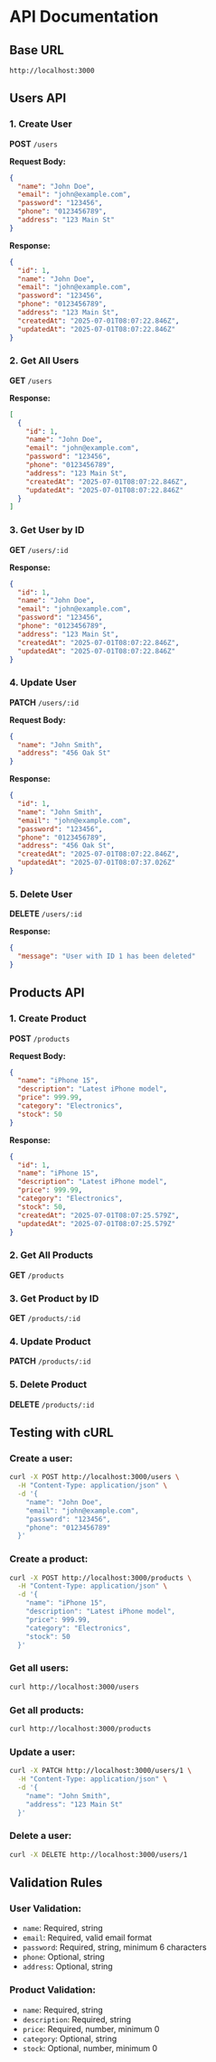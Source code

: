 # API Documentation

## Base URL
```
http://localhost:3000
```

## Users API

### 1. Create User
**POST** `/users`

**Request Body:**
```json
{
  "name": "John Doe",
  "email": "john@example.com",
  "password": "123456",
  "phone": "0123456789",
  "address": "123 Main St"
}
```

**Response:**
```json
{
  "id": 1,
  "name": "John Doe",
  "email": "john@example.com",
  "password": "123456",
  "phone": "0123456789",
  "address": "123 Main St",
  "createdAt": "2025-07-01T08:07:22.846Z",
  "updatedAt": "2025-07-01T08:07:22.846Z"
}
```

### 2. Get All Users
**GET** `/users`

**Response:**
```json
[
  {
    "id": 1,
    "name": "John Doe",
    "email": "john@example.com",
    "password": "123456",
    "phone": "0123456789",
    "address": "123 Main St",
    "createdAt": "2025-07-01T08:07:22.846Z",
    "updatedAt": "2025-07-01T08:07:22.846Z"
  }
]
```

### 3. Get User by ID
**GET** `/users/:id`

**Response:**
```json
{
  "id": 1,
  "name": "John Doe",
  "email": "john@example.com",
  "password": "123456",
  "phone": "0123456789",
  "address": "123 Main St",
  "createdAt": "2025-07-01T08:07:22.846Z",
  "updatedAt": "2025-07-01T08:07:22.846Z"
}
```

### 4. Update User
**PATCH** `/users/:id`

**Request Body:**
```json
{
  "name": "John Smith",
  "address": "456 Oak St"
}
```

**Response:**
```json
{
  "id": 1,
  "name": "John Smith",
  "email": "john@example.com",
  "password": "123456",
  "phone": "0123456789",
  "address": "456 Oak St",
  "createdAt": "2025-07-01T08:07:22.846Z",
  "updatedAt": "2025-07-01T08:07:37.026Z"
}
```

### 5. Delete User
**DELETE** `/users/:id`

**Response:**
```json
{
  "message": "User with ID 1 has been deleted"
}
```

## Products API

### 1. Create Product
**POST** `/products`

**Request Body:**
```json
{
  "name": "iPhone 15",
  "description": "Latest iPhone model",
  "price": 999.99,
  "category": "Electronics",
  "stock": 50
}
```

**Response:**
```json
{
  "id": 1,
  "name": "iPhone 15",
  "description": "Latest iPhone model",
  "price": 999.99,
  "category": "Electronics",
  "stock": 50,
  "createdAt": "2025-07-01T08:07:25.579Z",
  "updatedAt": "2025-07-01T08:07:25.579Z"
}
```

### 2. Get All Products
**GET** `/products`

### 3. Get Product by ID
**GET** `/products/:id`

### 4. Update Product
**PATCH** `/products/:id`

### 5. Delete Product
**DELETE** `/products/:id`

## Testing with cURL

### Create a user:
```bash
curl -X POST http://localhost:3000/users \
  -H "Content-Type: application/json" \
  -d '{
    "name": "John Doe",
    "email": "john@example.com",
    "password": "123456",
    "phone": "0123456789"
  }'
```

### Create a product:
```bash
curl -X POST http://localhost:3000/products \
  -H "Content-Type: application/json" \
  -d '{
    "name": "iPhone 15",
    "description": "Latest iPhone model",
    "price": 999.99,
    "category": "Electronics",
    "stock": 50
  }'
```

### Get all users:
```bash
curl http://localhost:3000/users
```

### Get all products:
```bash
curl http://localhost:3000/products
```

### Update a user:
```bash
curl -X PATCH http://localhost:3000/users/1 \
  -H "Content-Type: application/json" \
  -d '{
    "name": "John Smith",
    "address": "123 Main St"
  }'
```

### Delete a user:
```bash
curl -X DELETE http://localhost:3000/users/1
```

## Validation Rules

### User Validation:
- `name`: Required, string
- `email`: Required, valid email format
- `password`: Required, string, minimum 6 characters
- `phone`: Optional, string
- `address`: Optional, string

### Product Validation:
- `name`: Required, string
- `description`: Required, string
- `price`: Required, number, minimum 0
- `category`: Optional, string
- `stock`: Optional, number, minimum 0 